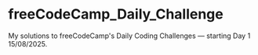 # freeCodeCamp_Daily_Challenge
My solutions to freeCodeCamp's Daily Coding Challenges — starting Day 1 15/08/2025.
